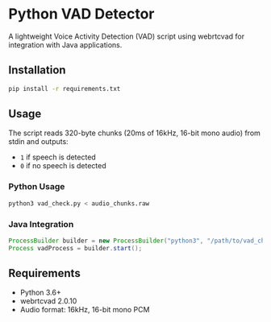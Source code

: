 # Python VAD Detector

A lightweight Voice Activity Detection (VAD) script using webrtcvad for integration with Java applications.

## Installation

```bash
pip install -r requirements.txt
```

## Usage

The script reads 320-byte chunks (20ms of 16kHz, 16-bit mono audio) from stdin and outputs:
- `1` if speech is detected
- `0` if no speech is detected

### Python Usage
```bash
python3 vad_check.py < audio_chunks.raw
```

### Java Integration
```java
ProcessBuilder builder = new ProcessBuilder("python3", "/path/to/vad_check.py");
Process vadProcess = builder.start();
```

## Requirements
- Python 3.6+
- webrtcvad 2.0.10
- Audio format: 16kHz, 16-bit mono PCM